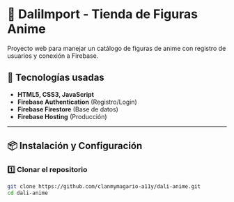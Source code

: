 # 🛒 DaliImport - Tienda de Figuras Anime

Proyecto web para manejar un catálogo de figuras de anime con registro de usuarios y conexión a Firebase.

## 🚀 Tecnologías usadas
- **HTML5, CSS3, JavaScript**
- **Firebase Authentication** (Registro/Login)
- **Firebase Firestore** (Base de datos)
- **Firebase Hosting** (Producción)

---

## 📦 Instalación y Configuración

### 1️⃣ Clonar el repositorio
```bash
git clone https://github.com/clanmymagario-a11y/dali-anime.git
cd dali-anime
